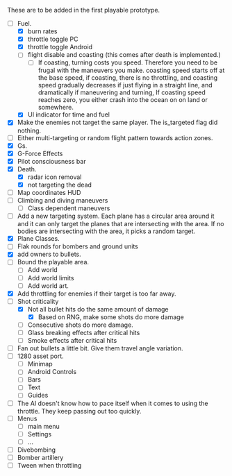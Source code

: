 These are to be added in the first playable prototype.
- [ ] Fuel.
	- [x] burn rates
	- [x] throttle toggle PC
	- [x] throttle toggle Android
	- [ ] flight disable and coasting (this comes after death is implemented.)
		- [ ] If coasting, turning costs you speed. Therefore you need to be frugal with the maneuvers you make. coasting speed starts off at the base speed, if coasting, there is no throttling, and coasting speed gradually decreases if just flying in a straight line, and dramatically if maneuvering and turning, If coasting speed reaches zero, you either crash into the ocean on on land or somewhere. 
	- [x] UI indicator for time and fuel
- [x] Make the enemies not target the same player. The is_targeted flag did nothing.
- [ ] Either multi-targeting or random flight pattern towards action zones.
- [x] Gs.
- [x] G-Force Effects
- [x] Pilot consciousness bar
- [x] Death.
	- [x] radar icon removal
	- [x] not targeting the dead
- [ ] Map coordinates HUD
- [ ] Climbing and diving maneuvers
	- [ ] Class dependent maneuvers
- [ ] Add a new targeting system. Each plane has a circular area around it and it can only target the planes that are intersecting with the area. If no bodies are intersecting with the area, it picks a random target.
- [x] Plane Classes.
- [ ] Flak rounds for bombers and ground units
- [x] add owners to bullets.
- [ ] Bound the playable area.
	- [ ] Add world
	- [ ] Add world limits
	- [ ] Add world art.
- [x] Add throttling for enemies if their target is too far away.
- [ ] Shot criticality
	- [x] Not all bullet hits do the same amount of damage
		- [x] Based on RNG, make some shots do more damage
	- [ ] Consecutive shots do more damage.
	- [ ] Glass breaking effects after critical hits
	- [ ] Smoke effects after critical hits
- [ ] Fan out bullets a little bit. Give them travel angle variation.
- [ ] 1280 asset port.
	- [ ] Minimap
	- [ ] Android Controls
	- [ ] Bars
	- [ ] Text
	- [ ] Guides
- [ ] The AI doesn't know how to pace itself when it comes to using the throttle. They keep passing out too quickly.
- [ ] Menus
	- [ ] main menu
	- [ ] Settings
	- [ ] ...
- [ ] Divebombing
- [ ] Bomber artillery
- [ ] Tween when throttling